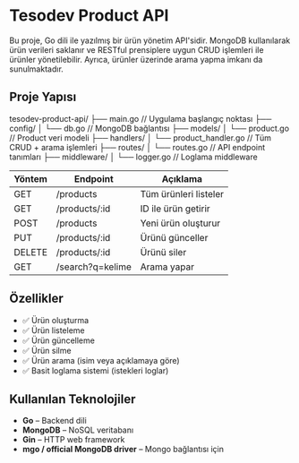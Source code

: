 # Tesodev Product API

Bu proje, Go dili ile yazılmış bir ürün yönetim API'sidir. MongoDB kullanılarak ürün verileri saklanır ve RESTful prensiplere uygun CRUD işlemleri ile ürünler yönetilebilir. Ayrıca, ürünler üzerinde arama yapma imkanı da sunulmaktadır.

## Proje Yapısı

tesodev-product-api/
├── main.go // Uygulama başlangıç noktası
├── config/
│ └── db.go // MongoDB bağlantısı
├── models/
│ └── product.go // Product veri modeli
├── handlers/
│ └── product_handler.go // Tüm CRUD + arama işlemleri
├── routes/
│ └── routes.go // API endpoint tanımları
├── middleware/
│ └── logger.go // Loglama middleware

| Yöntem | Endpoint         | Açıklama              |
| ------ | ---------------- | --------------------- |
| GET    | /products        | Tüm ürünleri listeler |
| GET    | /products/\:id   | ID ile ürün getirir   |
| POST   | /products        | Yeni ürün oluşturur   |
| PUT    | /products/\:id   | Ürünü günceller       |
| DELETE | /products/\:id   | Ürünü siler           |
| GET    | /search?q=kelime | Arama yapar           |


## Özellikler

- ✅ Ürün oluşturma
- ✅ Ürün listeleme
- ✅ Ürün güncelleme
- ✅ Ürün silme
- ✅ Ürün arama (isim veya açıklamaya göre)
- ✅ Basit loglama sistemi (istekleri loglar)

## Kullanılan Teknolojiler

- **Go** – Backend dili
- **MongoDB** – NoSQL veritabanı
- **Gin** – HTTP web framework
- **mgo / official MongoDB driver** – Mongo bağlantısı için


